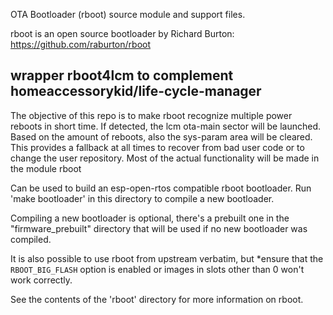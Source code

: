 OTA Bootloader (rboot) source module and support files.

rboot is an open source bootloader by Richard Burton:
https://github.com/raburton/rboot

wrapper rboot4lcm to complement homeaccessorykid/life-cycle-manager
-------------------------------------------------------------------
The objective of this repo is to make rboot recognize multiple power reboots
in short time. If detected, the lcm ota-main sector will be launched. Based on 
the amount of reboots, also the sys-param area will be cleared. This provides a
fallback at all times to recover from bad user code or to change the user repository.
Most of the actual functionality will be made in the module rboot


Can be used to build an esp-open-rtos compatible rboot bootloader. Run 'make bootloader' in this directory to compile a new bootloader.

Compiling a new bootloader is optional, there's a prebuilt one in the "firmware_prebuilt" directory that will be used if no new bootloader was compiled.

It is also possible to use rboot from upstream verbatim, but *ensure that the `RBOOT_BIG_FLASH` option is enabled or images in slots other than 0 won't work correctly.

See the contents of the 'rboot' directory for more information on rboot.
